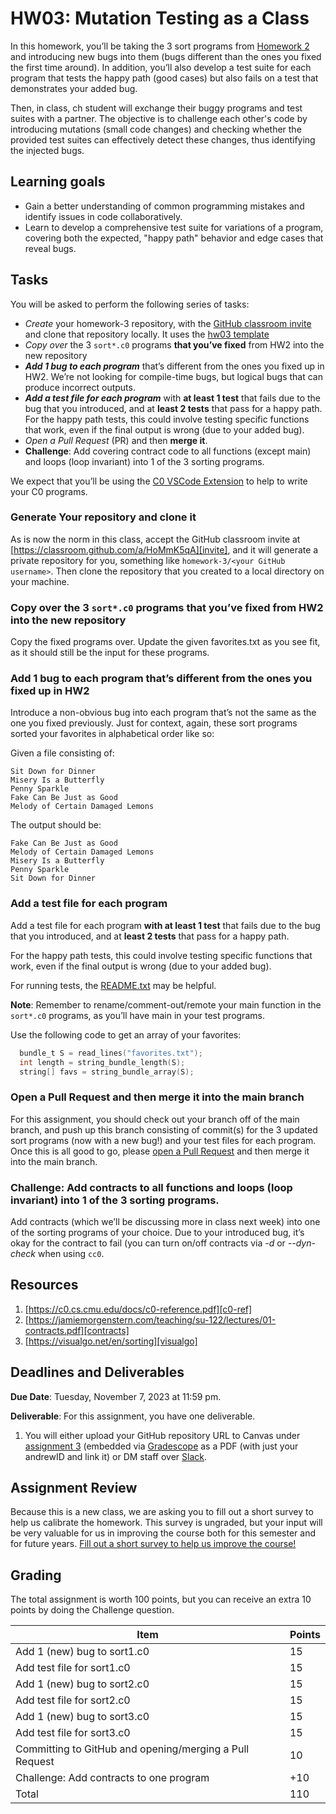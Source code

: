 # HW03: Mutation Testing as a Class

In this homework, you’ll be taking the 3 sort programs from
[Homework 2][hw02-gh] and introducing new bugs into them (bugs different than
the ones you fixed the first time around). In addition, you’ll also develop a
test suite for each program that tests the happy path (good cases) but also
fails on a test that demonstrates your added bug.

Then, in class, ch student will exchange their
buggy programs and test suites with a partner. The objective is to challenge
each other's code by introducing mutations (small code changes) and checking
whether the provided test suites can effectively detect these changes, thus
identifying the injected bugs.

## Learning goals
- Gain a better understanding of common programming mistakes and identify
  issues in code collaboratively.
- Learn to develop a comprehensive test suite for variations of a program,
  covering both the expected, "happy path" behavior and edge cases that reveal bugs.

## Tasks
You will be asked to perform the following series of tasks:

- *Create* your homework-3 repository, with the [GitHub classroom invite][invite]
  and clone that repository locally. It uses the [hw03 template][hw03-link]
- *Copy over* the 3 `sort*.c0` programs **that you’ve fixed** from HW2 into the
  new repository
- ***Add 1 bug to each program*** that’s different from the ones you fixed up in
  HW2. We’re not looking for compile-time bugs, but logical bugs that can
  produce incorrect outputs.
- ***Add a test file for each program*** with **at least 1 test** that fails due
  to the bug that you introduced, and at **least 2 tests** that pass for a happy
  path. For the happy path tests, this could involve testing specific functions
  that work, even if the final output is wrong (due to your added bug).
- *Open a Pull Request* (PR) and then **merge it**.
- **Challenge**: Add covering contract code to all functions (except main) and
  loops (loop invariant) into 1 of the 3 sorting programs.

We expect that you’ll be using the [C0 VSCode Extension][c0-vscode] to help
to write your C0 programs.

### Generate Your repository and clone it
As is now the norm in this class, accept the GitHub classroom invite
at [https://classroom.github.com/a/HoMmK5qA][invite], and it will generate a
private repository for you, something like `homework-3/<your GitHub username>`.
Then clone the repository that you created to a local directory on your machine.

### Copy over the 3 `sort*.c0` programs that you’ve fixed from HW2 into the new repository

Copy the fixed programs over. Update the given favorites.txt as you see fit, as
it should still be the input for these programs.

### Add 1 bug to each program that’s different from the ones you fixed up in HW2

Introduce a non-obvious bug into each program that’s not the same as the one you
fixed previously. Just for context, again, these sort programs sorted your
favorites in alphabetical order like so:

Given a file consisting of:

```
Sit Down for Dinner
Misery Is a Butterfly
Penny Sparkle
Fake Can Be Just as Good
Melody of Certain Damaged Lemons
```

The output should be:

```
Fake Can Be Just as Good
Melody of Certain Damaged Lemons
Misery Is a Butterfly
Penny Sparkle
Sit Down for Dinner
```

### Add a test file for each program

Add a test file for each program **with at least 1 test** that fails due to the
bug that you introduced, and at **least 2 tests** that pass for a happy path.

For the happy path tests, this could involve testing specific functions that
work, even if the final output is wrong (due to your added bug).

For running tests, the [README.txt][readme.txt] may be helpful.

**Note**: Remember to rename/comment-out/remote your main function in the
`sort*.c0` programs, as you’ll have main in your test programs.

Use the following code to get an array of your favorites:

```c
  bundle_t S = read_lines("favorites.txt");
  int length = string_bundle_length(S);
  string[] favs = string_bundle_array(S);
```
### Open a Pull Request and then merge it into the main branch

For this assignment, you should check out your branch off of the main branch,
and push up this branch consisting of commit(s) for the 3 updated sort
programs (now with a new bug!) and your test files for each program. Once this
is all good to go, please [open a Pull Request][gh-pr] and then merge it into
the main branch.

### **Challenge**: Add contracts to all functions and loops (loop invariant) into 1 of the 3 sorting programs.

Add contracts (which we’ll be discussing more in class next week)  into one of
the sorting programs of your choice. Due to your introduced bug, it’s okay for
the contract to fail (you can turn on/off contracts via *-d* or *--dyn-check*
when using `cc0`.

## Resources
1. [https://c0.cs.cmu.edu/docs/c0-reference.pdf][c0-ref]
2. [https://jamiemorgenstern.com/teaching/su-122/lectures/01-contracts.pdf][contracts]
2. [https://visualgo.net/en/sorting][visualgo]

## Deadlines and Deliverables
**Due Date**: Tuesday, November 7, 2023 at 11:59 pm.

**Deliverable**: For this assignment, you have one deliverable.
1) You will either upload your GitHub repository URL to Canvas under
[assignment 3][canvas-3] (embedded via [Gradescope][gradescope] as a PDF
(with just your andrewID and link it) or DM staff over
[Slack][slack].

## Assignment Review
Because this is a new class, we are asking you to fill out a short survey to
help us calibrate the homework.  This survey is ungraded, but your input will be
very valuable for us in improving the course both for this semester and for
future years. [Fill out a short survey to help us improve the course!][survey]

## Grading
The total assignment is worth 100 points, but you can receive an extra 10 points
by doing the Challenge question.

| Item        | Points    |
| ----------- | ----------- |
| Add 1 (new) bug to sort1.c0 | 15  |
| Add test file for sort1.c0 | 15   |
| Add 1 (new) bug to sort2.c0 | 15  |
| Add test file for sort2.c0 | 15   |
| Add 1 (new) bug to sort3.c0 | 15  |
| Add test file for sort3.c0 | 15   |
| Committing to GitHub and opening/merging a Pull Request | 10 |
| Challenge: Add contracts to one program | +10 |
| Total       | 110         |


[c0-ref]: https://c0.cs.cmu.edu/docs/c0-reference.pdf
[c0-vscode]: https://marketplace.visualstudio.com/items?itemName=15122staff.c0-lsp
[canvas-3]: https://canvas.cmu.edu/courses/36702/assignments/651384
[contracts]: https://jamiemorgenstern.com/teaching/su-122/lectures/01-contracts.pdf
[hw02-gh]: https://github.com/CMU-07-120/intro-to-software-construction/blob/main/homework2.md
[hw03-link]: https://github.com/CMU-07-120/hw03
[gh-pr]: https://docs.github.com/en/pull-requests/collaborating-with-pull-requests/proposing-changes-to-your-work-with-pull-requests/creating-a-pull-request
[gradescope]: https://www.gradescope.com/courses/576470
[invite]: https://classroom.github.com/a/HoMmK5qA
[readme.txt]: https://github.com/CMU-07-120/hw03/blob/main/README.txt
[slack]: https://cmu-07-120.slack.com/archives/C0629E4EBJ5
[survey]: https://forms.gle/fuVse4LrpHKQYNcW8
[visualgo]: https://visualgo.net/en/sorting
